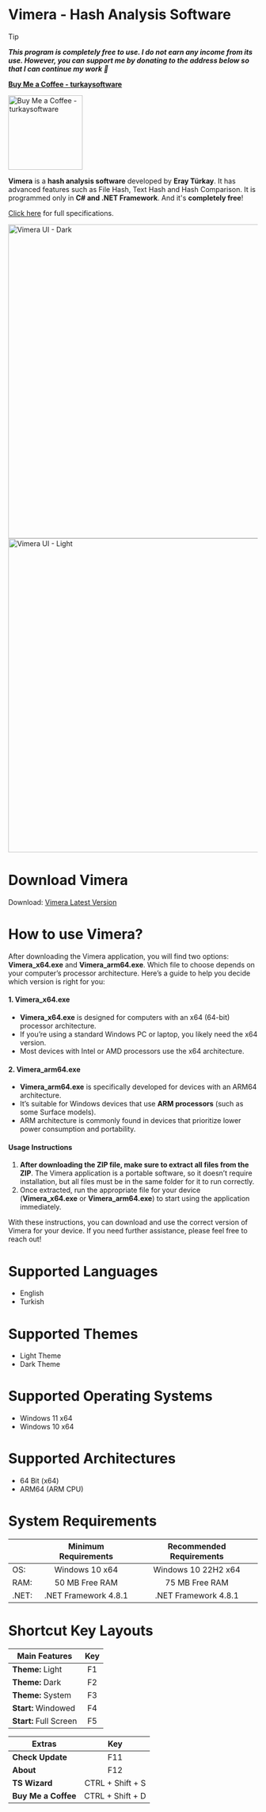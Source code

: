 # Vimera - Hash Analysis Software

> [!TIP]
**_This program is completely free to use. I do not earn any income from its use. However, you can support me by donating to the address below so that I can continue my work 💚_**

**[Buy Me a Coffee - turkaysoftware](https://buymeacoffee.com/turkaysoftware)**

<img width="150" height="150" alt="Buy Me a Coffee - turkaysoftware" src="https://github.com/user-attachments/assets/9987c7dc-f8dd-42ab-a7f9-d8a4fca2e3d5" />

**Vimera** is a **hash analysis software** developed by **Eray Türkay**. It has advanced features such as File Hash, Text Hash and Hash Comparison. It is programmed only in **C# and .NET Framework**. And it's **completely free**!

[Click here](https://www.turkaysoftware.com/vimera) for full specifications.

<img width="1010" height="633" alt="Vimera UI - Dark" src="https://github.com/user-attachments/assets/f135f127-9994-4181-bd4c-ac1a90d765a4" />

<img width="1010" height="633" alt="Vimera UI - Light" src="https://github.com/user-attachments/assets/28a5839e-7d34-4e55-9c5d-ff459167466b" />

# Download Vimera

Download: [Vimera Latest Version](https://github.com/turkaysoftware/vimera/releases/latest)

# How to use Vimera?

After downloading the Vimera application, you will find two options: **Vimera_x64.exe** and **Vimera_arm64.exe**. Which file to choose depends on your computer’s processor architecture. Here’s a guide to help you decide which version is right for you:

#### 1. Vimera_x64.exe
- **Vimera_x64.exe** is designed for computers with an x64 (64-bit) processor architecture.
- If you’re using a standard Windows PC or laptop, you likely need the x64 version.
- Most devices with Intel or AMD processors use the x64 architecture.

#### 2. Vimera_arm64.exe
- **Vimera_arm64.exe** is specifically developed for devices with an ARM64 architecture.
- It’s suitable for Windows devices that use **ARM processors** (such as some Surface models).
- ARM architecture is commonly found in devices that prioritize lower power consumption and portability.

#### Usage Instructions
1. **After downloading the ZIP file, make sure to extract all files from the ZIP**. The Vimera application is a portable software, so it doesn’t require installation, but all files must be in the same folder for it to run correctly.
2. Once extracted, run the appropriate file for your device (**Vimera_x64.exe** or **Vimera_arm64.exe**) to start using the application immediately.

With these instructions, you can download and use the correct version of Vimera for your device. If you need further assistance, please feel free to reach out!

# Supported Languages

- English
- Turkish

# Supported Themes

- Light Theme
- Dark Theme

# Supported Operating Systems

- Windows 11 x64
- Windows 10 x64

# Supported Architectures

- 64 Bit (x64)
- ARM64 (ARM CPU)

# System Requirements

|  | Minimum Requirements | Recommended Requirements |
| -- | :--: | :--: |
| OS: | Windows 10 x64 | Windows 10 22H2 x64|
| RAM: | 50 MB Free RAM | 75 MB Free RAM |
| .NET: | .NET Framework 4.8.1 | .NET Framework 4.8.1 |

# Shortcut Key Layouts

| Main Features | Key |
| -- | :--: |
| **Theme:** Light | F1 |
| **Theme:** Dark | F2 |
| **Theme:** System | F3 |
| **Start:** Windowed | F4 |
| **Start:** Full Screen | F5 |

| Extras | Key |
| -- | :--: |
| **Check Update** | F11 |
| **About** | F12 |
| **TS Wizard** | CTRL + Shift + S |
| **Buy Me a Coffee** | CTRL + Shift + D |

